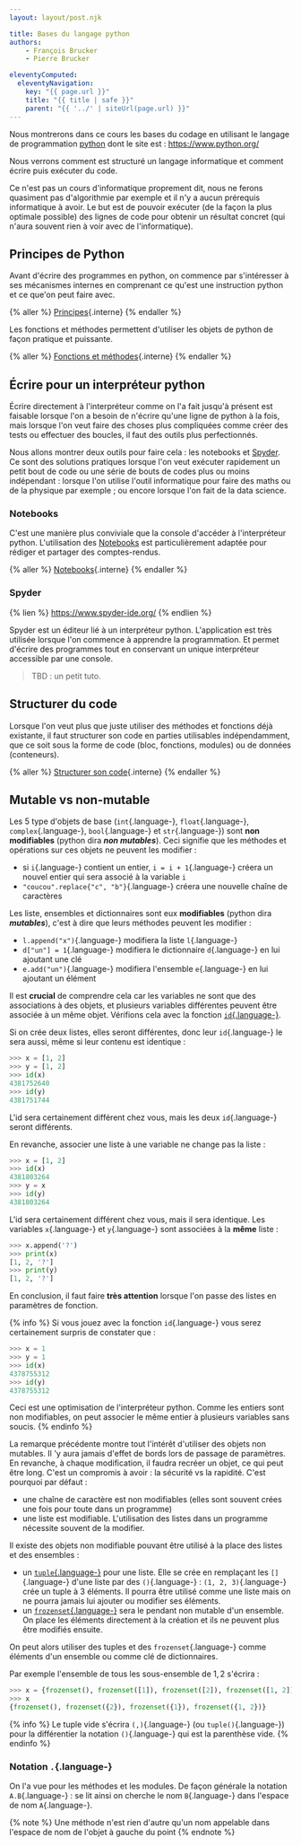 ```yaml
---
layout: layout/post.njk

title: Bases du langage python
authors:
    - François Brucker
    - Pierre Brucker

eleventyComputed:
  eleventyNavigation:
    key: "{{ page.url }}"
    title: "{{ title | safe }}"
    parent: "{{ '../' | siteUrl(page.url) }}"
---
```


<!-- début résumé -->

Nous montrerons dans ce cours les bases du codage en utilisant le langage de programmation [python](https://fr.wikipedia.org/wiki/Python_(langage)) dont le site est : <https://www.python.org/>

Nous verrons comment est structuré un langage informatique et comment écrire puis exécuter du code.

Ce n'est pas un cours d'informatique proprement dit, nous ne ferons quasiment pas d'algorithmie par exemple et il n'y a aucun prérequis informatique à avoir. Le but est de pouvoir exécuter (de la façon la plus optimale possible) des lignes de code pour obtenir un résultat concret (qui n'aura souvent rien à voir avec de l'informatique).

<!-- fin résumé -->

## Principes de Python

Avant d'écrire des programmes en python, on commence par s'intéresser à ses mécanismes internes en comprenant ce qu'est une instruction python et ce que'on peut faire avec.

{% aller %}
[Principes](principes){.interne}
{% endaller %}

Les fonctions et méthodes permettent d'utiliser les objets de python de façon pratique et puissante.

{% aller %}
[Fonctions et méthodes](fonctions-méthodes){.interne}
{% endaller %}

## Écrire pour un interpréteur python

Écrire directement à l'interpréteur comme on l'a fait jusqu'à présent est faisable lorsque l'on a besoin de n'écrire qu'une ligne de python à la fois, mais lorsque l'on veut faire des choses plus compliquées comme créer des tests ou effectuer des boucles, il faut des outils plus perfectionnés.

Nous allons montrer deux outils pour faire cela : les notebooks et [Spyder](https://www.spyder-ide.org/). Ce sont des solutions pratiques lorsque l'on veut exécuter rapidement un petit bout de code ou une série de bouts de codes plus ou moins indépendant : lorsque l'on utilise l'outil informatique pour faire des maths ou de la physique par exemple ; ou encore lorsque l'on fait de la data science.

### Notebooks

C'est une manière plus conviviale que la console d'accéder à l'interpréteur python. L'utilisation des [Notebooks](https://jupyter.org/) est particulièrement adaptée pour rédiger et partager des comptes-rendus.

{% aller %}
[Notebooks](notebooks){.interne}
{% endaller %}

### Spyder

{% lien %}
<https://www.spyder-ide.org/>
{% endlien %}

Spyder est un éditeur lié à un interpréteur python. L'application est très utilisée lorsque l'on commence à apprendre la programmation. Et permet d'écrire des programmes tout en conservant un unique interpréteur accessible par une console.

> TBD : un petit tuto.

## Structurer du code

Lorsque l'on veut plus que juste utiliser des méthodes et fonctions déjà existante, il faut structurer son code en parties utilisables indépendamment, que ce soit sous la forme de code (bloc, fonctions, modules) ou de données (conteneurs).

{% aller %}
[Structurer son code](structurer-son-code){.interne}
{% endaller %}

## Mutable vs non-mutable

Les 5 type d'objets de base (`int`{.language-}, `float`{.language-}, `complex`{.language-}, `bool`{.language-} et `str`{.language-}) sont **non modifiables** (python dira ***non mutables***). Ceci signifie que les méthodes et opérations sur ces objets ne peuvent les modifier :

- si `i`{.language-} contient un entier, `i = i + 1`{.language-} créera un nouvel entier qui sera associé à la variable `i`
- `"coucou".replace{"c", "b"}`{.language-} créera une nouvelle chaîne de caractères

Les liste, ensembles et dictionnaires sont eux **modifiables** (python dira ***mutables***), c'est à dire que leurs méthodes peuvent les modifier :

- `l.append("x")`{.language-} modifiera la liste `l`{.language-}
- `d["un"] = 1`{.language-} modifiera le dictionnaire `d`{.language-} en lui ajoutant une clé
- `e.add("un")`{.language-} modifiera l'ensemble `e`{.language-} en lui ajoutant un élément

Il est **crucial** de comprendre cela car les variables ne sont que des associations à des objets, et plusieurs variables différentes peuvent être associée à un même objet. Vérifions cela avec la fonction [`id`{.language-}](https://docs.python.org/fr/3/library/functions.html#id).

Si on crée deux listes, elles seront différentes, donc leur `id`{.language-} le sera aussi, même si leur contenu est identique :

```python
>>> x = [1, 2]
>>> y = [1, 2]
>>> id(x)
4381752640
>>> id(y)
4381751744
```

L'id sera certainement différent chez vous, mais les deux `id`{.language-} seront différents.

En revanche, associer une liste à une variable ne change pas la liste :

```python
>>> x = [1, 2]
>>> id(x)
4381803264
>>> y = x
>>> id(y)
4381803264
```

L'id sera certainement différent chez vous, mais il sera identique. Les variables `x`{.language-} et `y`{.language-} sont associées à la **même** liste :

```python
>>> x.append('?')
>>> print(x)
[1, 2, '?']
>>> print(y)
[1, 2, '?']
```

En conclusion, il faut faire **très attention** lorsque l'on passe des listes en paramètres de fonction.

{% info %}
Si vous jouez avec la fonction `id`{.language-} vous serez certainement surpris de constater que :

```python
>>> x = 1
>>> y = 1
>>> id(x)
4378755312
>>> id(y)
4378755312
```

Ceci est une optimisation de l'interpréteur python. Comme les entiers sont non modifiables, on peut associer le même entier à plusieurs variables sans soucis.
{% endinfo %}

La remarque précédente montre tout l'intérêt d'utiliser des objets non mutables. Il 'y aura jamais d'effet de bords lors de passage de paramètres. En revanche, à chaque modification, il faudra recréer un objet, ce qui peut être long. C'est un compromis à avoir : la sécurité vs la rapidité. C'est pourquoi par défaut :

- une chaîne de caractère est non modifiables (elles sont souvent crées une fois pour toute dans un programme)
- une liste est modifiable. L'utilisation des listes dans un programme nécessite souvent de la modifier.

Il existe des objets non modifiable pouvant être utilisé à la place des listes et des ensembles :

- un [`tuple`{.language-}](https://docs.python.org/fr/3/tutorial/datastructures.html#tuples-and-sequences) pour une liste. Elle se crée en remplaçant les `[]`{.language-} d'une liste par des `()`{.language-} : `(1, 2, 3)`{.language-} crée un tuple à 3 éléments. Il pourra être utilisé comme une liste mais on ne pourra jamais lui ajouter ou modifier ses éléments.
- un [`frozenset`{.language-}](https://docs.python.org/fr/3/library/stdtypes.html#frozenset) sera le pendant non mutable d'un ensemble. On place les éléments directement à la création et ils ne peuvent plus être modifiés ensuite.

On peut alors utiliser des tuples et des `frozenset`{.language-} comme éléments d'un ensemble ou comme clé de dictionnaires.

Par exemple l'ensemble de tous les sous-ensemble de ${1, 2}$ s'écrira :

```python
>>> x = {frozenset(), frozenset([1]), frozenset([2]), frozenset([1, 2])} 
>>> x
{frozenset(), frozenset({2}), frozenset({1}), frozenset({1, 2})}
```

{% info %}
Le tuple vide s'écrira `(,)`{.language-} (ou `tuple()`{.language-}) pour la différentier la notation `()`{.language-} qui est la parenthèse vide.
{% endinfo %}

### Notation `.`{.language-}

On l'a vue pour les méthodes et les modules. De façon générale la notation `A.B`{.language-} : se lit ainsi on cherche le nom `B`{.language-} dans l'espace de nom `A`{.language-}.

{% note %}
Une méthode n'est rien d'autre qu'un nom appelable dans l'espace de nom de l'objet à gauche du point
{% endnote %}
